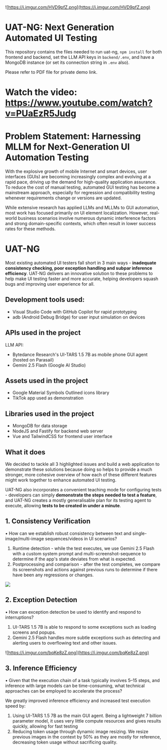 ![https://i.imgur.com/HVD9pfZ.png](https://i.imgur.com/HVD9pfZ.png)

# UAT-NG: Next Generation Automated UI Testing

This repository contains the files needed to run uat-ng, `npm install` for both frontend and backend, set the LLM API keys in `backend/.env`, and have a MongoDB instance (or set its connection string in `.env` also).

Please refer to PDF file for private demo link.

# Watch the video: https://www.youtube.com/watch?v=PUaEzR5Judg

# Problem Statement: Harnessing MLLM for Next-Generation UI Automation Testing

With the explosive growth of mobile Internet and smart devices, user interfaces (GUIs) are becoming increasingly complex and evolving at a rapid pace, driving up the demand for high-quality application assurance. To reduce the cost of manual testing, automated GUI testing has become a mainstream approach, especially for regression and compatibility testing whenever requirements change or versions are updated.

While extensive research has applied LLMs and MLLMs to GUI automation, most work has focused primarily on UI element localization. However, real-world business scenarios involve numerous dynamic interference factors and strong domain-specific contexts, which often result in lower success rates for these methods.

# UAT-NG

Most existing automated UI testers fall short in 3 main ways - **inadequate consistency checking, poor exception handling and subpar inference efficiency**. UAT-NG delivers an innovative solution to these problems to help make UI testing faster and more accurate, helping developers squash bugs and improving user experience for all.

## Development tools used:
- Visual Studio Code with GitHub Copilot for rapid prototyping
- adb (Android Debug Bridge) for user input simulation on devices

## APIs used in the project
LLM API:
- Bytedance Research's UI-TARS 1.5 7B as mobile phone GUI agent (hosted on Parasail)
- Gemini 2.5 Flash (Google AI Studio)

## Assets used in the project
- Google Material Symbols Outlined icons library
- TikTok app used as demonstration

## Libraries used in the project
- MongoDB for data storage
- NodeJS and Fastify for backend web server
- Vue and TailwindCSS for frontend user interface

## What it does

We decided to tackle all 3 highlighted issues and build a web application to demonstrate these solutions because doing so helps to provide a much stronger, more cohesive overview of how each of these different features might work together to enhance automated UI testing.

UAT-NG also incorporates a convenient teaching mode for configuring tests - developers can simply **demonstrate the steps needed to test a feature**, and UAT-NG creates a mostly generalisable plan for its testing agent to execute, allowing **tests to be created in under a minute**.

## 1. Consistency Verification
• How can we establish robust consistency between text and single-image/multi-image sequences/videos in UI scenarios?
1. Runtime detection - while the test executes, we use Gemini 2.5 Flash with a custom system prompt and multi-screenshot-sequence to determine if the app's state deviates from what is expected.
2. Postprocessing and comparison - after the test completes, we compare its screenshots and actions against previous runs to determine if there have been any regressions or changes.

![](https://i.imgur.com/pPTIUGg.png)

## 2. Exception Detection
• How can exception detection be used to identify and respond to interruptions?
1. UI-TARS 1.5 7B is able to respond to some exceptions such as loading screens and popups.
2. Gemini 2.5 Flash handles more subtle exceptions such as detecting and alerting users to overflowing text and other issues.

![https://i.imgur.com/bqKe8zZ.png](https://i.imgur.com/bqKe8zZ.png)

## 3. Inference Efficiency
• Given that the execution chain of a task typically involves 5–15 steps, and inference with large models can be time-consuming, what technical approaches can be employed to accelerate the
process?

We greatly improved inference efficiency and increased test execution speed by:
1. Using UI-TARS 1.5 7B as the main GUI agent. Being a lightweight 7 billion parameter model, it uses very little compute resources and gives results quickly, allowing for fast testing
2. Reducing token usage through dynamic image resizing. We resize previous images in the context by 50% as they are mostly for reference, decreasing token usage without sacrificing quality.

